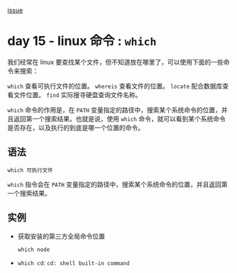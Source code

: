 [issue](https://api.github.com/repos/hoperyy/blog/issues/84)

# day 15 - linux 命令 : `which`

我们经常在 linux 要查找某个文件，但不知道放在哪里了，可以使用下面的一些命令来搜索： 

`which`  查看可执行文件的位置。
`whereis` 查看文件的位置。 
`locate`   配合数据库查看文件位置。
`find`   实际搜寻硬盘查询文件名称。

`which` 命令的作用是，在 `PATH` 变量指定的路径中，搜索某个系统命令的位置，并且返回第一个搜索结果。也就是说，使用 `which` 命令，就可以看到某个系统命令是否存在，以及执行的到底是哪一个位置的命令。

## 语法

```
which 可执行文件
```

`which` 指令会在 `PATH` 变量指定的路径中，搜索某个系统命令的位置，并且返回第一个搜索结果。
        
## 实例
    
+   获取安装的第三方全局命令位置

    `which node`
    
+   `which cd`: `cd: shell built-in command`

    
    



